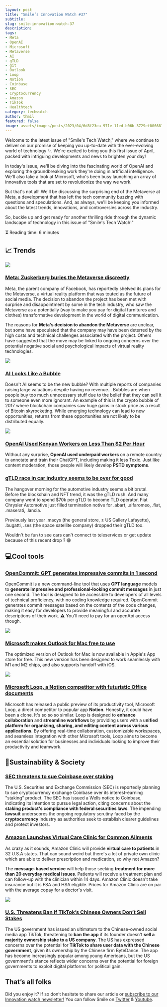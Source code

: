 ```yaml
---
layout: post
title: "Smile’s Innovation Watch #37"
subtitle:
slug: smile-innovation-watch-37
description:
tags:
- Meta
- OpenAI
- Microsoft
- Metaverse
- AI
- gTLD
- git
- Outlook
- Loop
- Notion
- Coinbase
- SEC
- Cryptocurrency
- Amazon
- TikTok
- Healthtech
category: techwatch
author: thmil
featured: false
image: assets/images/posts/2023/04/6d8f23ea-971e-11ed-b06b-3729ef006681_1680269117329-Loop_hero_image.png
---
```

Welcome to the latest issue of "Smile's Tech Watch," where we continue to deliver on our promise of keeping you up-to-date with the ever-evolving world of technology ✨.
We're excited to bring you this first issue of April, packed with intriguing developments and news to brighten your day!

In today's issue, we'll be diving into the fascinating world of OpenAI and exploring the groundbreaking work they're doing in artificial intelligence. We'll also take a look at Microsoft, who's been busy launching an array of innovative tools that are set to revolutionize the way we work.

But that's not all! We'll be discussing the surprising end of the Metaverse at Meta, a development that has left the tech community buzzing with questions and speculations. And, as always, we'll be keeping you informed about the latest trends, innovations, and controversies across the industry.

So, buckle up and get ready for another thrilling ride through the dynamic landscape of technology in this issue of "Smile's Tech Watch!"

⏳ Reading time: 6 minutes

## 📈 Trends

![](/assets/images/posts/2023/04/6d8f23ea-971e-11ed-b06b-3729ef006681_1680252897838-metaverse.jpg)

### [Meta: Zuckerberg buries the Metaverse discreetly](http://archive.is/202303/https://www.zdnet.fr/actualites/meta-zuckerberg-enterre-le-metavers-en-toute-discretion-39955712.htm)

Meta, the parent company of Facebook, has reportedly shelved its plans for the Metaverse, a virtual reality platform that was touted as the future of social media. The decision to abandon the project has been met with surprise and disappointment by some in the tech industry, who saw the Metaverse as a potentially (way to make you pay for digital furnitures and clothes) transformative development in the world of digital communication.

The reasons for **Meta's decision to abandon the Metaverse** are unclear, but some have speculated that the company may have been deterred by the high costs and technical challenges associated with the project. Others have suggested that the move may be linked to ongoing concerns over the potential negative social and psychological impacts of virtual reality technologies.

![](/assets/images/posts/2023/04/6d8f23ea-971e-11ed-b06b-3729ef006681_1680268036443-Screen_Shot_2023-02-02_at_3.15.24_PM.png)

### [AI Looks Like a Bubble](http://archive.is/202303/https://every.to/napkin-math/ai-looks-like-a-bubble)

Doesn't AI seems to be the new bubble? With multiple reports of companies raising large valuations despite having no revenue...
Bubbles are when people buy too much unnecessary stuff due to the belief that they can sell it to someone even more ignorant. An example of this is the crypto bubble of 2017 where blockchain companies saw huge gains in stock price as a result of Bitcoin skyrocketing.
While emerging technology can lead to new opportunities, returns from these opportunities are not likely to be distributed equally.

![](/assets/images/posts/2023/04/6d8f23ea-971e-11ed-b06b-3729ef006681_1680268216856-DALL·E-2023-01-09-18.12.05-a-seemingly-endless-view-african-workers-at-desks-in-front-of-computer-screens-in-a-printmaking-style.jpg)

### [OpenAI Used Kenyan Workers on Less Than $2 Per Hour](http://archive.is/202301/https://time.com/6247678/openai-chatgpt-kenya-workers/)

Without any surprise, **OpenAI used underpaid workers** on a remote country to annotate and train their ChatGPT, including making it less Toxic. Just like content moderation, those people will likely develop **PSTD symptoms**.

### [gTLD race in car industry seems to be over for good](https://www.icann.org/resources/pages/gtld-registry-agreement-termination-2015-10-09-en)

The hangover morning for the automotive industry seems a bit brutal. Before the blockchain and NFT trend, it was the gTLD rush. And many company went to spend $70k per gTLD to become TLD operator. Fiat Chrysler Automotive just filled termination notive for .abart, .alfaromeo, .fiat, .maserati, .lancia.

Previously last year .macys (the general store, ± US Gallery Lafayette), .bugatti, .ses (the space satellite company) dropped their gTLD too.

Wouldn't be fun to see cars can't connect to teleservices or get update because of this recent drop ? 😁

## 💻Cool tools

### [OpenCommit: GPT generates impressive commits in 1 second](https://dev.to/disukharev/opencommit-gpt-cli-to-auto-generate-impressive-commits-in-1-second-46dh)

OpenCommit is a new command-line tool that uses **GPT language** models to **generate impressive and professional-looking commit messages** in just one second. The tool is designed to be accessible to developers of all levels of technical proficiency, with no coding knowledge required. OpenCommit generates commit messages based on the contents of the code changes, making it easy for developers to provide meaningful and accurate descriptions of their work.
⚠️ You'll need to pay for an openApi access though.

![](/assets/images/posts/2023/04/6d8f23ea-971e-11ed-b06b-3729ef006681_1680268534056-Get_it_from_the_App_Store_2x.png)

### [Microsoft makes Outlook for Mac free to use](http://archive.is/202303/https://www.theverge.com/2023/3/6/23626922/microsoft-outlook-mac-free-app)

The optimized version of Outlook for Mac is now available in Apple's App store for free. This new version has been designed to work seamlessly with M1 and M2 chips, and also supports handoff with iOS.

![](/assets/images/posts/2023/04/6d8f23ea-971e-11ed-b06b-3729ef006681_1680269117329-Loop_hero_image.png)

### [Microsoft Loop, a Notion competitor with futuristic Office documents](http://archive.is/202303/https://www.theverge.com/2023/3/22/23651487/microsoft-loop-public-preview-notion-competitor)

Microsoft has released a public preview of its productivity tool, Microsoft Loop, a direct competitor to popular app **Notion**. Honestly, it could have been a clone. It's so so so similar.
Loop is designed to **enhance collaboration** and **streamline workflows** by providing users with a u**nified platform for organizing, sharing, and editing content across various applications**. By offering real-time collaboration, customizable workspaces, and seamless integration with other Microsoft tools, Loop aims to become an essential solution for businesses and individuals looking to improve their productivity and teamwork.

## 🌱Sustainability & Society

### [SEC threatens to sue Coinbase over staking](http://archive.is/202303/https://www.axios.com/2023/03/22/sec-sue-coinbase-staking-wells-notice)

The U.S. Securities and Exchange Commission (SEC) is reportedly planning to sue cryptocurrency exchange Coinbase over its interest-earning "staking" product. The SEC has issued a Wells notice to Coinbase, indicating its intention to pursue legal action, citing concerns about the **staking product's compliance with federal securities laws**. The impending **lawsuit** underscores the ongoing regulatory scrutiny faced by the **cryptocurrency** industry as authorities seek to establish clearer guidelines and protect investors.

### [Amazon Launches Virtual Care Clinic for Common Ailments](http://archive.is/202211/https://www.cnet.com/health/medical/amazon-launches-virtual-care-clinic-for-common-ailments/)

As crazy as it sounds, Amazon Clinic will provide **virtual care to patients** in 32 U.S.A states. That can sound weird but there's a lot of private own clinic which are able to deliver prescription and medication, so why not Amazon?

The **message-based service** will help those seeking **treatment for more than 20 everyday medical issues**. Patients will receive a treatment plan and can follow-up with the clinician within 14 days. Amazon Clinic doesn't take insurance but it is FSA and HSA eligible. Prices for Amazon Clinic are on par with the average copay for a doctor's visit.

![](/assets/images/posts/2023/04/6d8f23ea-971e-11ed-b06b-3729ef006681_1680269712945-social.jpg)

### [U.S. Threatens Ban if TikTok’s Chinese Owners Don’t Sell Stakes](http://archive.is/202303/https://www.wsj.com/amp/articles/u-s-threatens-to-ban-tiktok-if-chinese-founder-doesnt-sell-ownership-stake-36d7295c)

The US government has issued an ultimatum to the Chinese-owned social media app TikTok, threatening to **ban the app** if its founder doesn't **sell a majority ownership stake to a US company**. The US has expressed concerns over the potential for **TikTok to share user data with the Chinese government**, given its ownership by the Chinese firm ByteDance. The app has become increasingly popular among young Americans, but the US government's stance reflects wider concerns over the potential for foreign governments to exploit digital platforms for political gain.

## That’s all folks

Did you enjoy it? If so don’t hesitate to share our article or [subscribe to our Innovation watch newsletter!](https://smile-1.eo.page/w1xpf) You can follow Smile on [Twitter](https://www.twitter.com/GroupeSmile) & [Youtube](http://www.youtube.com/user/SmileOpenSource).
